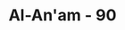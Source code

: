 ---
title: "Al-An'am - 90"
no: 90
arabic_no: ٩٠
ayah: اُولٰۤىِٕكَ الَّذِيْنَ هَدَى اللّٰهُ فَبِهُدٰىهُمُ اقْتَدِهْۗ قُلْ لَّآ اَسْـَٔلُكُمْ عَلَيْهِ اَجْرًاۗ اِنْ هُوَ اِلَّا ذِكْرٰى لِلْعٰلَمِيْنَ ࣖ 
translation: "Mereka itulah (para nabi) yang telah diberi petunjuk oleh Allah, maka ikutilah petunjuk mereka. Katakanlah (Muhammad), “Aku tidak meminta imbalan kepadamu dalam menyampaikan (Al-Qur'an).” Al-Qur'an itu tidak lain hanyalah peringatan untuk (segala umat) seluruh alam.   "
tafsir: "Allah menjelaskan kepada Nabi Muhammad dan pengikutnya, bahwa Nabi Ibrahim dan keturunan-keturunannya mendapat keutamaan, petunjuk Allah ke jalan yang lurus. Allah juga memerintahkan kepada Nabi Muhammad agar mengikuti jejak mereka, memegang agama tauhid, berakhlak mulia dan melakukan perbuatan yang diridai Allah, serta menghiasi dirinya dengan sifat-sifat yang utama, yaitu sabar dalam menjalankan tugasnya dan tabah menghadapi tipu daya serta tantangan kaumnya.\n\nFirman Allah:\n\nDan semua kisah rasul-rasul, Kami ceritakan kepadamu (Muhammad), agar dengan kisah itu Kami teguhkan hatimu. (Hud/11: 120)\n\nFirman Allah:\n\nDan sesungguhnya rasul-rasul sebelum engkau pun telah didustakan, tetapi mereka sabar terhadap pendustaan dan penganiayaan (yang dilakukan) terhadap mereka, sampai datang pertolongan Kami kepada mereka. (al-An'am/6: 34)\n\nSyariat yang berlaku bagi nabi-nabi sebelum kedatangan Nabi Muhammad, adalah juga merupakan syariat bagi umat Islam, selama belum dicabut, diubah ataupun diganti dengan syariat yang dibawa oleh Nabi Muhammad. Sedangkan yang abadi dan mempunyai kesamaan adalah dasar-dasar agama tauhid yang tidak berubah sepanjang zaman, sedangkan syariat-syariat dari masing-masing nabi itu dapat berubah-ubah sesuai dengan waktu, tempat dan keadaan, dan menurut kehendak Allah.\n\nNabi Muhammad mempunyai derajat yang tertinggi di antara para nabi dan rasul, karena beliau di samping diberi kenabian juga diberi mukjizat yang abadi yaitu Al-Qur'an, yang membenarkan kitab-kitab yang diturunkan sebelumnya dan karena syariatnya berlaku terus sampai akhir zaman.\n\nAllah memerintahkan kepada Nabi Muhammad bahwa dia dalam menyampaikan wahyu dan menegakkan kebenaran, jangan mengharapkan sedikit pun upah dari umatnya sebagaimana juga nabi-nabi terdahulu.\n\nNabi Muhammad sebagaimana halnya nabi-nabi yang lain tidak mengharapkan imbalan dalam berdakwah. Namun, Nabi Muhammad mengharapkan kasih sayang dalam kekeluargaan, seperti ditegaskan dalam firman-Nya:\n\n\"Aku tidak meminta kepadamu sesuatu imbalan pun atas seruanku kecuali kasih sayang dalam kekeluargaan.\" (asy-Syura/42: 23)\n\nPada akhir ayat ini Allah memberikan penegasan bahwa Al-Qur'an diturunkan untuk seluruh umat manusia. Ayat ini memberikan isyarat bahwa Nabi Muhammad tidak diutus untuk orang Mekah atau Medinah saja, tetapi diutus untuk seluruh umat manusia di seluruh dunia untuk membimbing mereka ke jalan yang benar dan bebas dari kesesatan."
---